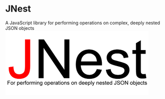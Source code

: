 # JNest
A JavaScript library for performing operations on complex, deeply nested JSON objects
<img src="https://raw.githubusercontent.com/TPreece101/JNest/master/JNest-logo-Final.gif" align="left" width="450" height="203">
